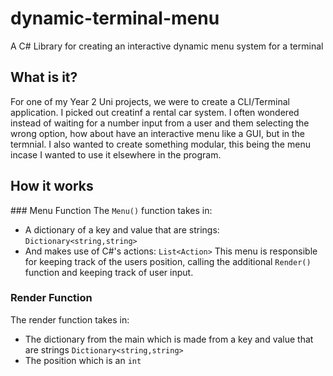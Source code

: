 # dynamic-terminal-menu
A C# Library for creating an interactive dynamic menu system for a terminal

## What is it?
For one of my Year 2 Uni projects, we were to create a CLI/Terminal application. I picked out creatinf a rental car system. I often wondered instead of waiting for a number input from a user and them selecting the wrong option, how about have an interactive menu like a GUI, but in the termnial. I also wanted to create something modular, this being the menu incase I wanted to use it elsewhere in the program.

## How it works
### Menu Function 
The ```Menu()``` function takes in:
- A dictionary of a key and value that are strings: ```Dictionary<string,string>```
- And makes use of C#'s actions: ```List<Action>```
This menu is responsible for keeping track of the users position, calling the additional ```Render()``` function and keeping track of user input. 

### Render Function
The render function takes in:
- The dictionary from the main which is made from a key and value that are strings ```Dictionary<string,string>```
- The position which is an ```int```


